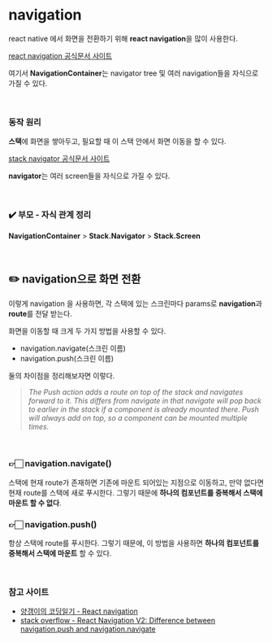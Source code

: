 # navigation

react native 에서 화면을 전환하기 위해 **react navigation**을 많이 사용한다.

[react navigation 공식문서 사이트](https://reactnavigation.org/docs/getting-started/)

여기서 **NavigationContainer**는 navigator tree 및 여러 navigation들을 자식으로 가질 수 있다.

<br>

### 동작 원리

**스택**에 화면을 쌓아두고, 필요할 때 이 스택 안에서 화면 이동을 할 수 있다.

[stack navigator 공식문서 사이트](https://reactnavigation.org/docs/stack-navigator/)

**navigator**는 여러 screen들을 자식으로 가질 수 있다.

<br>

### ✔️ 부모 - 자식 관계 정리

**NavigationContainer** > **Stack.Navigator** > **Stack.Screen**

<br>

## ✏️ navigation으로 화면 전환

이렇게 navigation 을 사용하면, 각 스택에 있는 스크린마다 params로 **navigation**과 **route**를 전달 받는다.

화면을 이동할 때 크게 두 가지 방법을 사용할 수 있다.

- navigation.navigate(스크린 이름)
- navigation.push(스크린 이름)

둘의 차이점을 정리해보자면 이렇다.

> _The Push action adds a route on top of the stack and navigates forward to it. This differs from navigate in that navigate will pop back to earlier in the stack if a component is already mounted there. Push will always add on top, so a component can be mounted multiple times._

<br>

### 👉🏻 navigation.navigate()

스택에 현재 route가 존재하면 기존에 마운트 되어있는 지점으로 이동하고, 만약 없다면 현재 route를 스택에 새로 푸시한다. 그렇기 때문에 **하나의 컴포넌트를 중복해서 스택에 마운트 할 수 없다**.

### 👉🏻 navigation.push()

항상 스택에 route를 푸시한다. 그렇기 때문에, 이 방법을 사용하면 **하나의 컴포넌트를 중복해서 스택에 마운트** 할 수 있다.

<br>

### 참고 사이트

- [양갱이의 코딩일기 - React navigation](https://velog.io/@psj8532/React-navigation)
- [stack overflow - React Navigation V2: Difference between navigation.push and navigation.navigate](https://stackoverflow.com/questions/51090135/react-navigation-v2-difference-between-navigation-push-and-navigation-navigate)
